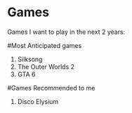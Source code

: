 # Games
Games I want to play in the next 2 years:

#Most Anticipated games

1. Silksong
2. The Outer Worlds 2
3. GTA 6

#Games Recommended to me

1. Disco Elysium
